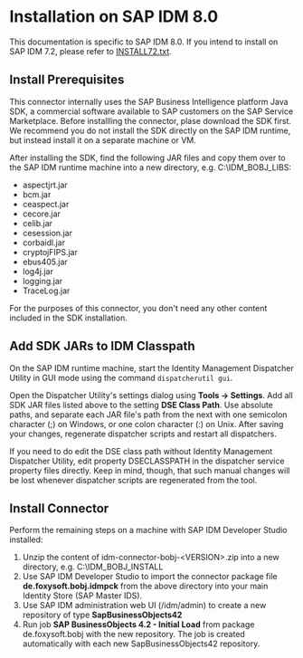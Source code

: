 # Installation on SAP IDM 8.0
This documentation is specific to SAP IDM 8.0. If you intend to install on SAP IDM 7.2, please refer to [INSTALL72.txt](INSTALL72.md).

## Install Prerequisites
This connector internally uses the SAP Business Intelligence platform Java SDK, a commercial software available to SAP customers
on the SAP Service Marketplace. Before installling the connector, plase download the SDK first. We recommend you do not install
the SDK directly on the SAP IDM runtime, but instead install it on a separate machine or VM.

After installing the SDK, find the following JAR files and copy them over to the SAP IDM runtime machine into a new directory,
e.g. C:\IDM_BOBJ_LIBS:

 * aspectjrt.jar
 * bcm.jar
 * ceaspect.jar
 * cecore.jar
 * celib.jar
 * cesession.jar
 * corbaidl.jar
 * cryptojFIPS.jar
 * ebus405.jar
 * log4j.jar
 * logging.jar
 * TraceLog.jar
 
For the purposes of this connector, you don't need any other content included in the SDK installation.

## Add SDK JARs to IDM Classpath
On the SAP IDM runtime machine, start the Identity Management Dispatcher Utility in GUI mode using the command `dispatcherutil gui`.

Open the Dispatcher Utility's settings dialog using **Tools -> Settings**. Add all SDK JAR files listed above to the setting **DSE Class Path**. Use absolute paths, and separate each JAR file's path from the next with one semicolon character (;) on Windows, or one colon character (:) on Unix. After saving your changes, regenerate dispatcher scripts and restart all dispatchers.

If you need to do edit the DSE class path without Identity Management Dispatcher Utility, edit property DSECLASSPATH in the dispatcher service property files directly. Keep in mind, though, that such manual changes will be lost whenever dispatcher scripts are regenerated from the tool.

## Install Connector
Perform the remaining steps on a machine with SAP IDM Developer Studio installed:

1. Unzip the content of idm-connector-bobj-&lt;VERSION&gt;.zip into a new directory, e.g. C:\IDM_BOBJ_INSTALL
1. Use SAP IDM Developer Studio to import the connector package file **de.foxysoft.bobj.idmpck** from the above directory into your main Identity Store (SAP Master IDS).
1. Use SAP IDM administration web UI (/idm/admin) to create a new repository of type **SapBusinessObjects42**
1. Run job **SAP BusinessObjects 4.2 - Initial Load** from package de.foxysoft.bobj with the new repository. The job is created automatically with each new SapBusinessObjects42 repository.

